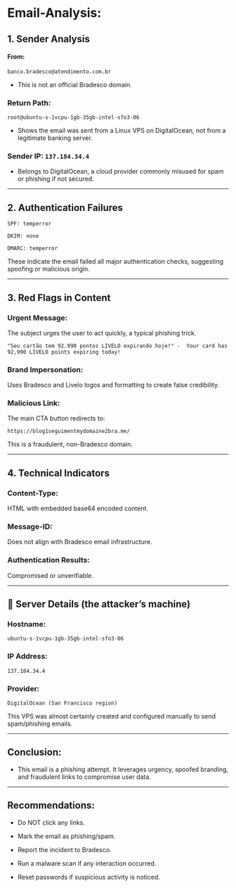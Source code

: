 # Email-Analysis:

## 1. Sender Analysis

#### From:

```banco.bradesco@atendimento.com.br```

- This is not an official Bradesco domain.


### Return Path: 

```root@ubuntu-s-1vcpu-1gb-35gb-intel-sfo3-06```

- Shows the email was sent from a Linux VPS on DigitalOcean, not from a legitimate banking server.

### Sender IP: ```137.184.34.4```

- Belongs to DigitalOcean, a cloud provider commonly misused for spam or phishing if not secured.

---

## 2. Authentication Failures
```
SPF: temperror

DKIM: none

DMARC: temperror 
```

These indicate the email failed all major authentication checks, suggesting spoofing or malicious origin.

---

## 3. Red Flags in Content

### Urgent Message:
 The subject urges the user to act quickly, a typical phishing trick.

```"Seu cartão tem 92.990 pontos LIVELO expirando hoje!" -  Your card has 92,990 LIVELO points expiring today!```

### Brand Impersonation: 
Uses Bradesco and Livelo logos and formatting to create false credibility.

### Malicious Link: 
The main CTA button redirects to:

```https://blog1seguimentmydomaine2bra.me/```

This is a fraudulent, non-Bradesco domain.

---

## 4. Technical Indicators

### Content-Type: 
HTML with embedded base64 encoded content.

### Message-ID: 
Does not align with Bradesco email infrastructure.

### Authentication Results: 
Compromised or unverifiable.

---

## 📍 Server Details (the attacker’s machine)

### Hostname: 

```ubuntu-s-1vcpu-1gb-35gb-intel-sfo3-06```

### IP Address: 
```137.184.34.4```

### Provider: 
```DigitalOcean (San Francisco region)```

This VPS was almost certainly created and configured manually to send spam/phishing emails.

---

## Conclusion:

- This email is a phishing attempt. It leverages urgency, spoofed branding, and fraudulent links to compromise user data.

---

## Recommendations:

- Do NOT click any links.

- Mark the email as phishing/spam.

- Report the incident to Bradesco.

- Run a malware scan if any interaction occurred.

- Reset passwords if suspicious activity is noticed.

